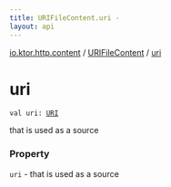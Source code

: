 ```yaml
---
title: URIFileContent.uri - 
layout: api
---
```


<div class='api-docs-breadcrumbs'><a href="../index.html">io.ktor.http.content</a> / <a href="index.html">URIFileContent</a> / <a href="./uri.html">uri</a></div>

# uri

<div class="signature"><code><span class="keyword">val </span><span class="identifier">uri</span><span class="symbol">: </span><a href="http://docs.oracle.com/javase/6/docs/api/java/net/URI.html"><span class="identifier">URI</span></a></code></div>

that is used as a source

### Property

<code>uri</code> - that is used as a source